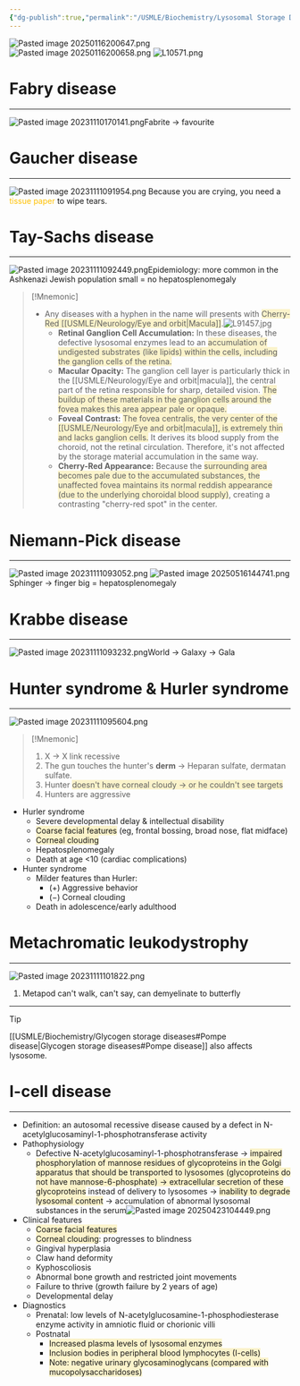 ```yaml
---
{"dg-publish":true,"permalink":"/USMLE/Biochemistry/Lysosomal Storage Diseases/","tags":["t2"]}
---
```


![Pasted image 20250116200647.png](/img/user/appendix/Pasted%20image%2020250116200647.png)![Pasted image 20250116200658.png](/img/user/appendix/Pasted%20image%2020250116200658.png)
![L10571.png](/img/user/appendix/L10571.png)
# Fabry disease
---
![Pasted image 20231110170141.png](/img/user/appendix/Pasted%20image%2020231110170141.png)Fabrite -> favourite

# Gaucher disease
---
![Pasted image 20231111091954.png](/img/user/appendix/Pasted%20image%2020231111091954.png) Because you are crying, you need a <font color="#ffc000">tissue paper</font> to wipe tears.

# Tay-Sachs disease
---
![Pasted image 20231111092449.png](/img/user/appendix/Pasted%20image%2020231111092449.png)Epidemiology: more common in the Ashkenazi Jewish population
small = no hepatosplenomegaly

>[!Mnemonic] 
>- Any diseases with a hyphen in the name will presents with <span style="background:rgba(240, 200, 0, 0.2)">Cherry-Red [[USMLE/Neurology/Eye and orbit\|Macula]]</span>.![L91457.jpg](/img/user/appendix/L91457.jpg)
>	- **Retinal Ganglion Cell Accumulation:** In these diseases, the defective lysosomal enzymes lead to an <span style="background:rgba(240, 200, 0, 0.2)">accumulation of undigested substrates (like lipids) within the cells, including the ganglion cells of the retina.</span>
>	- **Macular Opacity:** The ganglion cell layer is particularly thick in the [[USMLE/Neurology/Eye and orbit\|macula]], the central part of the retina responsible for sharp, detailed vision. <span style="background:rgba(240, 200, 0, 0.2)">The buildup of these materials in the ganglion cells around the fovea makes this area appear pale or opaque.</span>
>	- **Foveal Contrast:** <span style="background:rgba(240, 200, 0, 0.2)">The fovea centralis, the very center of the [[USMLE/Neurology/Eye and orbit\|macula]], is extremely thin and lacks ganglion cells.</span> It derives its blood supply from the choroid, not the retinal circulation. Therefore, it's not affected by the storage material accumulation in the same way.
>	- **Cherry-Red Appearance:** Because the <span style="background:rgba(240, 200, 0, 0.2)">surrounding area becomes pale due to the accumulated substances, the unaffected fovea maintains its normal reddish appearance (due to the underlying choroidal blood supply)</span>, creating a contrasting "cherry-red spot" in the center.

# Niemann-Pick disease
---
![Pasted image 20231111093052.png](/img/user/appendix/Pasted%20image%2020231111093052.png)
![Pasted image 20250516144741.png](/img/user/appendix/Pasted%20image%2020250516144741.png)
Sphinger -> finger
big = hepatosplenomegaly
# Krabbe disease
---
![Pasted image 20231111093232.png](/img/user/appendix/Pasted%20image%2020231111093232.png)World -> Galaxy -> Gala

# Hunter syndrome & Hurler syndrome
---
![Pasted image 20231111095604.png](/img/user/appendix/Pasted%20image%2020231111095604.png)
>[!Mnemonic] 
>1. X -> X link recessive
>2. The gun touches the hunter's **derm** -> Heparan sulfate, dermatan sulfate.
>3. Hunter <span style="background:rgba(240, 200, 0, 0.2)">doesn't have corneal cloudy -> or he couldn't see targets</span>
>4. Hunters are aggressive

- Hurler syndrome
	- Severe developmental delay & intellectual disability
	- <span style="background:rgba(240, 200, 0, 0.2)">Coarse facial features</span> (eg, frontal bossing, broad nose, flat midface)
	- <span style="background:rgba(240, 200, 0, 0.2)">Corneal clouding</span>
	- Hepatosplenomegaly
	- Death at age <10 (cardiac complications)
- Hunter syndrome
	- Milder features than Hurler:
		- (+) Aggressive behavior
		- (−) Corneal clouding
	- Death in adolescence/early adulthood


# Metachromatic leukodystrophy
---
![Pasted image 20231111101822.png](/img/user/appendix/Pasted%20image%2020231111101822.png)
1. Metapod can't walk, can't say, can demyelinate to butterfly

---
>[!tip] 
>[[USMLE/Biochemistry/Glycogen storage diseases#Pompe disease\|Glycogen storage diseases#Pompe disease]] also affects lysosome.

# I-cell disease
---
- Definition: an autosomal recessive disease caused by a defect in N-acetylglucosaminyl-1-phosphotransferase activity
- Pathophysiology
	- Defective N-acetylglucosaminyl-1-phosphotransferase → <span style="background:rgba(240, 200, 0, 0.2)">impaired phosphorylation of mannose residues of glycoproteins in the Golgi apparatus that should be transported to lysosomes (glycoproteins do not have mannose-6-phosphate) → extracellular secretion of these glycoproteins</span> instead of delivery to lysosomes → <span style="background:rgba(240, 200, 0, 0.2)">inability to degrade lysosomal content</span> → accumulation of abnormal lysosomal substances in the serum![Pasted image 20250423104449.png](/img/user/appendix/Pasted%20image%2020250423104449.png)
- Clinical features
	- <span style="background:rgba(240, 200, 0, 0.2)">Coarse facial features</span>
	- <span style="background:rgba(240, 200, 0, 0.2)">Corneal clouding</span>: progresses to blindness
	- Gingival hyperplasia
	- Claw hand deformity
	- Kyphoscoliosis
	- Abnormal bone growth and restricted joint movements
	- Failure to thrive (growth failure by 2 years of age)
	- Developmental delay
- Diagnostics
	- Prenatal: low levels of N-acetylglucosamine-1-phosphodiesterase enzyme activity in amniotic fluid or chorionic villi
	- Postnatal
		- <span style="background:rgba(240, 200, 0, 0.2)">Increased plasma levels of lysosomal enzymes</span>
		- <span style="background:rgba(240, 200, 0, 0.2)">Inclusion bodies in peripheral blood lymphocytes (I-cells)</span>
		- <span style="background:rgba(240, 200, 0, 0.2)">Note: negative urinary glycosaminoglycans (compared with mucopolysaccharidoses)</span>